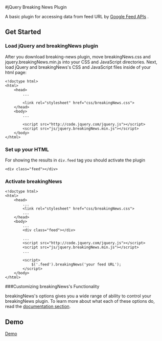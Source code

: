 #jQuery Breaking News Plugin

A basic plugin for accessing data from feed URL by [Google Feed APIs](https://developers.google.com/feed/) .


## Get Started



### Load jQuery and breakingNews plugin

After you download breaking-news plugin, move breakingNews.css and jquery.breakingNews.min.js into your CSS and JavaScript directories. Next, load jQuery and breakingNews's CSS and JavaScript files inside of your html page:

```
<!doctype html>
<html>
	<head>
		...

		<link rel="stylesheet" href="css/breakingNews.css">
	</head>
	<body>
	  	... 

		<script src="http://code.jquery.com/jquery.js"></script>
		<script src="js/jquery.breakingNews.min.js"></script>
	</body>
</html>

```

### Set up your HTML
For showing the results in `div.feed` tag you should activate the plugin

```<div class="feed"></div>```

### Activate breakingNews

```
<!doctype html>
<html>
	<head>
		...
		<link rel="stylesheet" href="css/breakingNews.css">
		...
	</head>
	<body>
	  	... 
	  	<div class="feed"></div>
		
		...
		<script src="http://code.jquery.com/jquery.js"></script>
		<script src="js/jquery.breakingNews.min.js"></script>
		...

		<script>
			$('.feed').breakingNews('your feed URL');
		</script>
	</body>
</html>

```
###Customizing breakingNews's Functionality

breakingNews's options gives you a wide range of ability to control your breakingNews plugin. To learn more about what each of these options do, read the [documentation section](http://localhost/news-feed-jquery-plugin/#options).



## Demo
[Demo](http://mehral.com/projects/jquery-breakingnews/#demo)